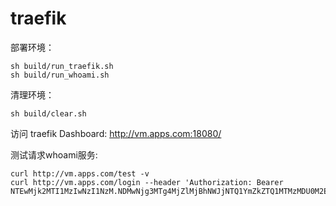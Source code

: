 # traefik

部署环境：
```
sh build/run_traefik.sh
sh build/run_whoami.sh
```

清理环境：
```
sh build/clear.sh
```


访问 traefik Dashboard: http://vm.apps.com:18080/

测试请求whoami服务:
```
curl http://vm.apps.com/test -v
curl http://vm.apps.com/login --header 'Authorization: Bearer NTEwMjk2MTI1MzIwNzI1NzM.NDMwNjg3MTg4MjZlMjBhNWJjNTQ1YmZkZTQ1MTMzMDU0M2E2NmNiMA'
```

